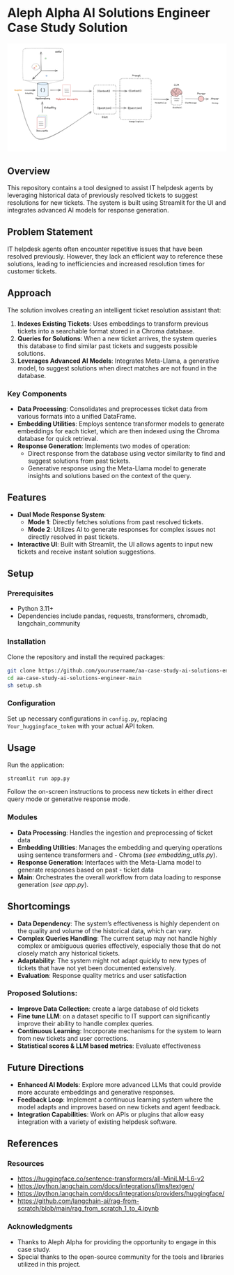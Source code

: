 # Aleph Alpha AI Solutions Engineer Case Study Solution

![alt text](rag_lanchain.png)
## Overview
This repository contains a tool designed to assist IT helpdesk agents by leveraging historical data of previously resolved tickets to suggest resolutions for new tickets. The system is built using Streamlit for the UI and integrates advanced AI models for response generation.

## Problem Statement
IT helpdesk agents often encounter repetitive issues that have been resolved previously. However, they lack an efficient way to reference these solutions, leading to inefficiencies and increased resolution times for customer tickets.

## Approach
The solution involves creating an intelligent ticket resolution assistant that:
1. **Indexes Existing Tickets**: Uses embeddings to transform previous tickets into a searchable format stored in a Chroma database.
2. **Queries for Solutions**: When a new ticket arrives, the system queries this database to find similar past tickets and suggests possible solutions.
3. **Leverages Advanced AI Models**: Integrates Meta-Llama, a generative model, to suggest solutions when direct matches are not found in the database.

### Key Components
- **Data Processing**: Consolidates and preprocesses ticket data from various formats into a unified DataFrame.
- **Embedding Utilities**: Employs sentence transformer models to generate embeddings for each ticket, which are then indexed using the Chroma database for quick retrieval.
- **Response Generation**: Implements two modes of operation:
  - Direct response from the database using vector similarity to find and suggest solutions from past tickets.
  - Generative response using the Meta-Llama model to generate insights and solutions based on the context of the query.

## Features
- **Dual Mode Response System**:
  - **Mode 1**: Directly fetches solutions from past resolved tickets.
  - **Mode 2**: Utilizes AI to generate responses for complex issues not directly resolved in past tickets.
- **Interactive UI**: Built with Streamlit, the UI allows agents to input new tickets and receive instant solution suggestions.

## Setup
### Prerequisites
- Python 3.11+
- Dependencies include pandas, requests, transformers, chromadb, langchain_community

### Installation
Clone the repository and install the required packages:
```bash
git clone https://github.com/yourusername/aa-case-study-ai-solutions-engineer-main.git
cd aa-case-study-ai-solutions-engineer-main
sh setup.sh
```

### Configuration
Set up necessary configurations in `config.py`, replacing `Your_huggingface_token` with your actual API token.

## Usage
Run the application:
```bash
streamlit run app.py
``` 
Follow the on-screen instructions to process new tickets in either direct query mode or generative response mode.

### Modules
- **Data Processing**: Handles the ingestion and preprocessing of ticket data
- **Embedding Utilities**: Manages the embedding and querying operations using sentence transformers and - Chroma (*see embedding_utils.py*).
- **Response Generation**: Interfaces with the Meta-Llama model to generate responses based on past - ticket data
- **Main**: Orchestrates the overall workflow from data loading to response generation (*see app.py*).

## Shortcomings

- **Data Dependency**: The system’s effectiveness is highly dependent on the quality and volume of the historical data, which can vary.
- **Complex Queries Handling**: The current setup may not handle highly complex or ambiguous queries effectively, especially those that do not closely match any historical tickets.
- **Adaptability**: The system might not adapt quickly to new types of tickets that have not yet been documented extensively.
- **Evaluation**: Response quality metrics and user satisfaction

### Proposed Solutions: 

- **Improve Data Collection**: create a large database of old tickets
- **Fine tune LLM**: on a dataset specific to IT support can significantly improve their ability to handle complex queries.
- **Continuous Learning**: Incorporate mechanisms for the system to learn from new tickets and user corrections.
- **Statistical scores & LLM based metrics**: Evaluate effectiveness


## Future Directions

- **Enhanced AI Models**: Explore more advanced LLMs that could provide more accurate embeddings and generative responses.
- **Feedback Loop**: Implement a continuous learning system where the model adapts and improves based on new tickets and agent feedback.
- **Integration Capabilities**: Work on APIs or plugins that allow easy integration with a variety of existing helpdesk software.

## References

### Resources

- https://huggingface.co/sentence-transformers/all-MiniLM-L6-v2
- https://python.langchain.com/docs/integrations/llms/textgen/
- https://python.langchain.com/docs/integrations/providers/huggingface/
- https://github.com/langchain-ai/rag-from-scratch/blob/main/rag_from_scratch_1_to_4.ipynb

### Acknowledgments
- Thanks to Aleph Alpha for providing the opportunity to engage in this case study.
- Special thanks to the open-source community for the tools and libraries utilized in this project.

